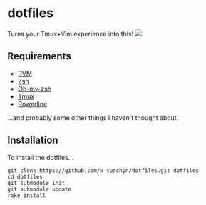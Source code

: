 dotfiles
========
Turns your Tmux+Vim experience into this!
[![](http://i.imgur.com/srFz4vul.png)](http://i.imgur.com/srFz4vu.png)

Requirements
------------
* [RVM](https://rvm.io)
* [Zsh](http://www.zsh.org)
* [Oh-my-zsh](https://github.com/robbyrussell/oh-my-zsh)
* [Tmux](http://tmux.sourceforge.net/)
* [Powerline](https://github.com/Lokaltog/powerline)

...and probably some other things I haven't thought about.

Installation
------------
To install the dotfiles...

    git clone https://github.com/b-turchyn/dotfiles.git dotfiles
    cd dotfiles
    git submodule init
    git submodule update
    rake install

